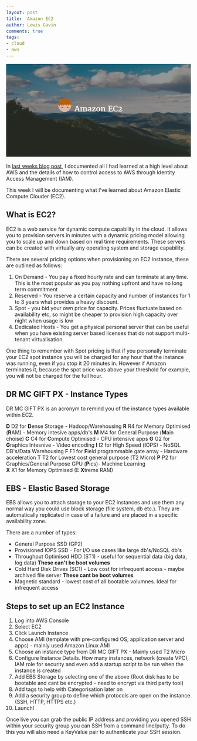 ```yaml
--- 
layout: post 
title:  Amazon EC2
author: Lewis Gavin 
comments: true 
tags: 
- cloud
- aws
---
```


![AWS EC2](../images/ec2.png)

In [last weeks blog post](http://www.lewisgavin.co.uk/AWSOverview), I documented all I had learned at a high level about AWS and the details of how to control access to AWS through Identity Access Management (IAM).

This week I will be documenting what I've learned about Amazon Elastic Compute Clouder (EC2).


## What is EC2?

EC2 is a web service for dynamic compute capability in the cloud. It allows you to provision servers in minutes with a dynamic pricing model allowing you to scale up and down based on real time requirements. These servers can be created with virtually any operating system and storage capability.

There are several pricing options when provisioning an EC2 instance, these are outlined as follows:

1. On Demand - You pay a fixed hourly rate and can terminate at any time. This is the most popular as you pay nothing upfront and have no long term commitment
2. Reserved - You reserve a certain capacity and number of instances for 1 to 3 years what provides a heavy discount.
3. Spot - you bid your own price for capacity. Prices fluctuate based on availability etc, so might be cheaper to provision high capacity over night when usage is low
4. Dedicated Hosts - You get a physical personal server that can be useful when you have existing server based licenses that do not support multi-tenant virtualisation. 

One thing to remember with Spot pricing is that if you personally terminate your EC2 spot instance you will be charged for any hour that the instance was running, even if you stop it 20 minutes in. However if Amazon terminates it, because the spot price was above your threshold for example, you will not be charged for the full hour.


## DR MC GIFT PX - Instance Types

DR MC GIFT PX is an acronym to remind you of the instance types available within EC2.

**D** D2 for **D**ense Storage - Hadoop/Warehousing
**R** R4 for Memory Optimised (**R**AM) - Memory intesive apps/db's
**M** M4 for General Purpose (**M**ain choise)
**C** C4 for **C**ompute Optimised - CPU intensive apps
**G** G2 for **G**raphics Intesnive - Video encoding
**I** I2 for High Speed (**I**OPS) - NoSQL DB's/Data Warehousing
**F** F1 for **F**ield programmable gate array - Hardware acceleration
**T** T2 for Lowest cost general purpose (**T**2 Micro)
**P** P2 for Graphics/General Purpose GPU (**P**ics)- Machine Learning    
**X** X1 for Memory Optimised (E **X**treme RAM)

## EBS - Elastic Based Storage

EBS allows you to attach storage to your EC2 instances and use them any normal way you could use block storage (file system, db etc.). They are automatically replicated in case of a failure and are placed in a specific availability zone.

There are a number of types:
- General Purpose SSD (GP2)
- Provisioned IOPS SSD - For I/O use cases like large db's/NoSQL db's
- Throughput Optimised HDD (ST1) - useful for sequential data (big data, log data) **These can't be boot volumes**
- Cold Hard Disk Drives (SC1) - Low cost for infrequent access - maybe archived file server **These cant be boot volumes**
- Magnetic standard - lowest cost of all bootable volumnes. Ideal for infrequent access


## Steps to set up an EC2 Instance

1. Log into AWS Console
2. Select EC2 
3. Click Launch Instance
4. Choose AMI (template with pre-configured OS, application server and apps) - mainly used Amazon Linux AMI
5. Choose an instance type from DR MC GIFT PX - Mainly used T2 Micro
6. Configure Instance Details. How many instances, network (create VPC), IAM role for security and even add a startup script to be run when the instance is created
7. Add EBS Storage by selecting one of the above (Root disk has to be bootable and cant be encrypted - need to encrypt via third party tool)
8. Add tags to help with Categorisation later on
9. Add a security group to define which protocols are open on the instance (SSH, HTTP, HTTPS etc.)
10. Launch!

Once live you can grab the public IP address and providing you opened SSH within your security group you can SSH from a command line/putty. To do this you will also need a KeyValue pair to authenticate your SSH session.     








